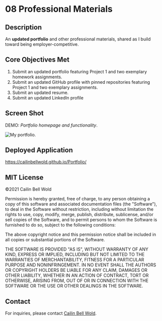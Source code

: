 # 08 Professional Materials

## Description

An **updated portfolio** and other professional materials, shared as I build toward being employer-competitive.

## Core Objectives Met

1. Submit an updated portfolio featuring Project 1 and two exemplary homework assignments.
2. Submit an updated GitHub profile with pinned repositories featuring Project 1 and two exemplary assignments.
3. Submit an updated resume.
4. Submit an updated LinkedIn profile

## Screen Shot

DEMO: *Portfolio homepage and functionality*.

![My portfolio.](./images/PortfolioGif.gif) 

## Deployed Application

https://cailinbellwold.github.io/Portfolio/

## MIT License
&copy;2021 Cailin Bell Wold

Permission is hereby granted, free of charge, to any person obtaining a copy
of this software and associated documentation files (the "Software"), to deal
in the Software without restriction, including without limitation the rights
to use, copy, modify, merge, publish, distribute, sublicense, and/or sell
copies of the Software, and to permit persons to whom the Software is
furnished to do so, subject to the following conditions:

The above copyright notice and this permission notice shall be included in all
copies or substantial portions of the Software.

THE SOFTWARE IS PROVIDED "AS IS", WITHOUT WARRANTY OF ANY KIND, EXPRESS OR
IMPLIED, INCLUDING BUT NOT LIMITED TO THE WARRANTIES OF MERCHANTABILITY,
FITNESS FOR A PARTICULAR PURPOSE AND NONINFRINGEMENT. IN NO EVENT SHALL THE
AUTHORS OR COPYRIGHT HOLDERS BE LIABLE FOR ANY CLAIM, DAMAGES OR OTHER
LIABILITY, WHETHER IN AN ACTION OF CONTRACT, TORT OR OTHERWISE, ARISING FROM,
OUT OF OR IN CONNECTION WITH THE SOFTWARE OR THE USE OR OTHER DEALINGS IN THE
SOFTWARE.

## Contact
For inquiries, please contact [Cailin Bell Wold](https://github.com/CailinBellWold).

